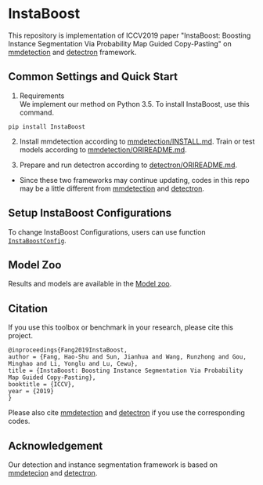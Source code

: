 # InstaBoost

This repository is implementation of ICCV2019 paper "InstaBoost: Boosting Instance Segmentation Via Probability Map Guided Copy-Pasting" on [mmdetection](https://github.com/open-mmlab/mmdetection) and [detectron](https://github.com/roytseng-tw/Detectron.pytorch) framework. 

## Common Settings and Quick Start

1. Requirements  
We implement our method on Python 3.5. To install InstaBoost, use this command. 

```
pip install InstaBoost
```

2. Install mmdetection according to [mmdetection/INSTALL.md](mmdetection/INSTALL.md). Train or test models according to [mmdetection/ORIREADME.md](mmdetection/ORIREADME.md). 

3. Prepare and run detectron according to [detectron/ORIREADME.md](detectron/ORIREADME.md).  

* Since these two frameworks may continue updating, codes in this repo may be a little different from [mmdetection](https://github.com/open-mmlab/mmdetection) and [detectron](https://github.com/roytseng-tw/Detectron.pytorch).

## Setup InstaBoost Configurations

To change InstaBoost Configurations, users can use function [`InstaBoostConfig`](https://github.com/GothicAi/InstaBoost-pypi#instaboostconfig).

## Model Zoo

Results and models are available in the [Model zoo](MODEL_ZOO.md). 

## Citation

If you use this toolbox or benchmark in your research, please cite this project.

```
@inproceedings{Fang2019InstaBoost,
author = {Fang, Hao-Shu and Sun, Jianhua and Wang, Runzhong and Gou, Minghao and Li, Yonglu and Lu, Cewu},
title = {InstaBoost: Boosting Instance Segmentation Via Probability Map Guided Copy-Pasting},
booktitle = {ICCV},
year = {2019}
}
```
Please also cite [mmdetection](https://github.com/open-mmlab/mmdetection) and [detectron](https://github.com/roytseng-tw/Detectron.pytorch) if you use the corresponding codes.


## Acknowledgement

Our detection and instance segmentation framework is based on [mmdetecion](https://github.com/open-mmlab/mmdetection) and [detectron](https://github.com/roytseng-tw/Detectron.pytorch).
